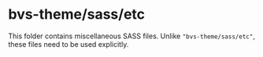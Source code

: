 # bvs-theme/sass/etc

This folder contains miscellaneous SASS files. Unlike `"bvs-theme/sass/etc"`, these files
need to be used explicitly.
